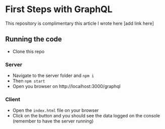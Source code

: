 # First Steps with GraphQL

This repository is complimentary this article I wrote here [add link here]

## Running the code

* Clone this repo

### Server 

* Navigate to the server folder and `npm i`
* Then `npm start`
* Open you browser on http://localhost:3000/graphql 

### Client 

* Open the `index.html` file on your browser
* Click on the button and you should see the data logged on the console (remember to have the server running)
